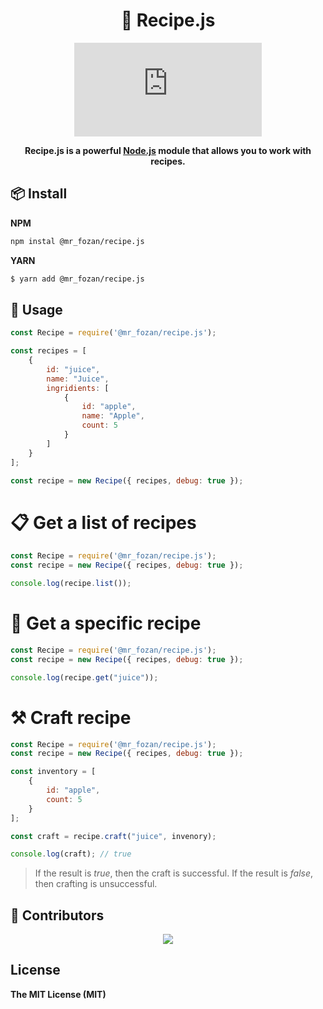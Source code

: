 <h1 align="center">🧾 Recipe.js</h1>

<div align="center">

[![npm package](https://img.shields.io/npm/v/@mr_fozan/recipe.js?logo=npm&style=flat-square)](https://www.npmjs.org/package/@mr_fozan/json.db)

**Recipe.js is a powerful [Node.js](https://npmjs.com) module that allows you to work with recipes.**

</div>

## 📦 Install

**NPM**
```sh
npm instal @mr_fozan/recipe.js
```
**YARN**

```sh
$ yarn add @mr_fozan/recipe.js
```

## 🚀 Usage

```js
const Recipe = require('@mr_fozan/recipe.js');

const recipes = [
    {
        id: "juice",
        name: "Juice",
        ingridients: [
            {
                id: "apple",
                name: "Apple",
                count: 5
            }
        ]
    }
];

const recipe = new Recipe({ recipes, debug: true });
```

# 📋 Get a list of recipes

```js
const Recipe = require('@mr_fozan/recipe.js');
const recipe = new Recipe({ recipes, debug: true });

console.log(recipe.list());
```

# 🧾 Get a specific recipe

```js
const Recipe = require('@mr_fozan/recipe.js');
const recipe = new Recipe({ recipes, debug: true });

console.log(recipe.get("juice"));
```
# ⚒ Craft recipe

```js
const Recipe = require('@mr_fozan/recipe.js');
const recipe = new Recipe({ recipes, debug: true });

const inventory = [
    {
        id: "apple",
        count: 5
    }
];

const craft = recipe.craft("juice", invenory);

console.log(craft); // true
```
> If the result is *true*, then the craft is successful. If the result is *false*, then crafting is unsuccessful.

## 👥 Contributors

<p align="center">
  <a href="https://github.com/Fozan-Developer/recipe.js/graphs/contributors">
    <img src="https://contrib.rocks/image?repo=Fozan-Developer/recipe.js" />
  </a>
</p>

## License

**The MIT License (MIT)**

